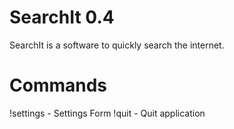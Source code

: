# SearchIt 0.4

SearchIt is a software to quickly search the internet.

# Commands
!settings - Settings Form
!quit - Quit application